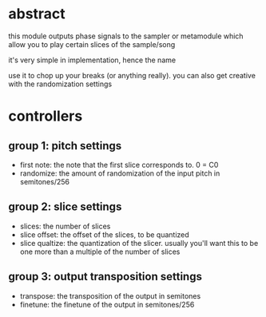 # abstract

this module outputs phase signals to the sampler or metamodule which allow you to play certain slices of the sample/song

it's very simple in implementation, hence the name

use it to chop up your breaks (or anything really). you can also get creative with the randomization settings

# controllers

## group 1: pitch settings

- first note: the note that the first slice corresponds to. 0 = C0
- randomize: the amount of randomization of the input pitch in semitones/256

## group 2: slice settings

- slices: the number of slices
- slice offset: the offset of the slices, to be quantized
- slice qualtize: the quantization of the slicer. usually you'll want this to be one more than a multiple of the number of slices

## group 3: output transposition settings

- transpose: the transposition of the output in semitones
- finetune: the finetune of the output in semitones/256
